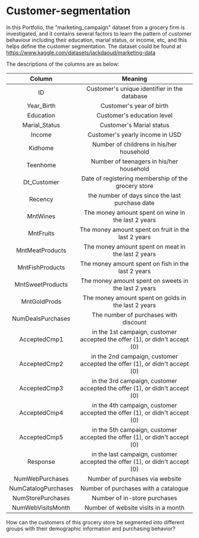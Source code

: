 # Customer-segmentation

In this Portfolio, the "marketing_campaign" dataset from a grocery firm is investigated, and it contains several factors to learn the pattern of customer behaviour including their education, marial status, or income, etc, and this helps define the customer segmentation.  The dataset could be found at https://www.kaggle.com/datasets/jackdaoud/marketing-data

The descriptions of the columns are as below:

|Column|Meaning| 
|:-----:|:-----:|
|ID|Customer's unique identifier in the database|
|Year_Birth|Customer's year of birth|
|Education|Customer's education level|
|Marial_Status|Customer's Marial status|
|Income|Customer's yearly income in USD|
|Kidhome|Number of childrens in his/her household|
|Teenhome|Number of teenagers in his/her household|
|Dt_Customer|Date of registering membership of the grocery store|
|Recency|the number of days since the last purchase date|
|MntWines|The money amount spent on wine in the last 2 years|
|MntFruits|The money amount spent on fruit in the last 2 years|
|MntMeatProducts|The money amount spent on meat in the last 2 years|
|MntFishProducts|The money amount spent on fish in the last 2 years|
|MntSweetProducts|The money amount spent on sweets in the last 2 years| 
|MntGoldProds|The money amount spent on golds in the last 2 years|
|NumDealsPurchases|The number of purchases with discount|
|AcceptedCmp1|in the 1st campaign, customer accepted the offer (1), or didn't accept (0)|
|AcceptedCmp2|in the 2nd campaign, customer accepted the offer (1), or didn't accept (0)|
|AcceptedCmp3|in the 3rd campaign, customer accepted the offer (1), or didn't accept (0)| 
|AcceptedCmp4|in the 4th campaign, customer accepted the offer (1), or didn't accept (0)|
|AcceptedCmp5|in the 5th campaign, customer accepted the offer (1), or didn't accept (0)|
|Response|in the last campaign, customer accepted the offer (1), or didn't accept (0)|
|NumWebPurchases|Number of purchases via website |
|NumCatalogPurchases|Number of purchases with a catalogue|
|NumStorePurchases|Number of in-store purchases|
|NumWebVisitsMonth|Number of website visits in a month|

How can the customers of this grocery store be segmented into different groups with their demographic information and purchasing behavior?

